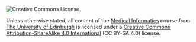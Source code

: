 ![Creative Commons License](https://i.creativecommons.org/l/by-sa/4.0/88x31.png)

Unless otherwise stated, all content of the [Medical Informatics](https://github.com/amanatak/medical-informatics-2020) course from [The University of Edinburgh](https://www.ed.ac.uk/) is licensed under a [Creative Commons Attribution-ShareAlike 4.0 International](https://creativecommons.org/licenses/by-sa/4.0/) (CC BY-SA 4.0) license. 
